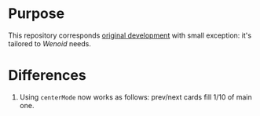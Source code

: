 # Purpose

This repository corresponds [original development](https://github.com/YIZHUANG/react-multi-carousel) with small exception: it's tailored to _Wenoid_ needs.

# Differences

1. Using `centerMode` now works as follows: prev/next cards fill 1/10 of main one.

